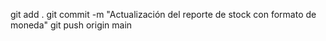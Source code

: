 git add .
git commit -m "Actualización del reporte de stock con formato de moneda"
git push origin main
